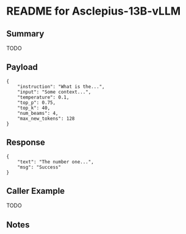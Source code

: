 # README for Asclepius-13B-vLLM

## Summary

TODO

## Payload

```
{
    "instruction": "What is the...",
    "input": "Some context...",
    "temperature": 0.1,
    "top_p": 0.75,
    "top_k": 40,
    "num_beams": 4,
    "max_new_tokens": 128
}
```

## Response

```
{
    "text": "The number one...",
    "msg": "Success"
}
```

## Caller Example

TODO


## Notes
